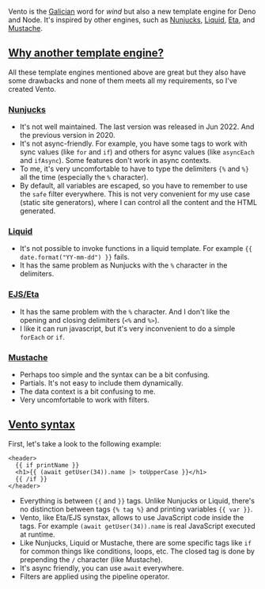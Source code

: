 Vento is the [Galician](https://en.wikipedia.org/wiki/Galician_language) word for *wind* but also a new template engine for Deno and Node. It's inspired by other engines, such as [Nunjucks](https://mozilla.github.io/nunjucks/), [Liquid](https://liquidjs.com/), [Eta](https://eta.js.org/), and [Mustache](https://mustache.github.io/).


## [Why another template engine?](#why-another-template-engine%3F)


All these template engines mentioned above are great but they also have some drawbacks and none of them meets all my requirements, so I've created Vento.


### [Nunjucks](#nunjucks)


-   It's not well maintained. The last version was released in Jun 2022. And the previous version in 2020.
-   It's not async-friendly. For example, you have some tags to work with sync values (like `for` and `if`) and others for async values (like `asyncEach` and `ifAsync`). Some features don't work in async contexts.
-   To me, it's very uncomfortable to have to type the delimiters `{%` and `%}` all the time (especially the `%` character).
-   By default, all variables are escaped, so you have to remember to use the `safe` filter everywhere. This is not very convenient for my use case (static site generators), where I can control all the content and the HTML generated.


### [Liquid](#liquid)


-   It's not possible to invoke functions in a liquid template. For example `{{ date.format("YY-mm-dd") }}` fails.
-   It has the same problem as Nunjucks with the `%` character in the delimiters.


### [EJS/Eta](#ejs%2Feta)


-   It has the same problem with the `%` character. And I don't like the opening and closing delimiters (`<%` and `%>`).
-   I like it can run javascript, but it's very inconvenient to do a simple `forEach` or `if`.


### [Mustache](#mustache)


-   Perhaps too simple and the syntax can be a bit confusing.
-   Partials. It's not easy to include them dynamically.
-   The data context is a bit confusing to me.
-   Very uncomfortable to work with filters.


## [Vento syntax](#vento-syntax)


First, let's take a look to the following example:
```
<header>
  {{ if printName }}
  <h1>{{ (await getUser(34)).name |> toUpperCase }}</h1>
  {{ /if }}
</header>
```

-   Everything is between `{{` and `}}` tags. Unlike Nunjucks or Liquid, there's no distinction between tags `{% tag %}` and printing variables `{{ var }}`.
-   Vento, like Eta/EJS synstax, allows to use JavaScript code inside the tags. For example `(await getUser(34)).name` is real JavaScript executed at runtime.
-   Like Nunjucks, Liquid or Mustache, there are some specific tags like `if` for common things like conditions, loops, etc. The closed tag is done by prepending the `/` character (like Mustache).
-   It's async friendly, you can use `await` everywhere.
-   Filters are applied using the pipeline operator.